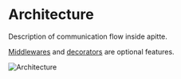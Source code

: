 # Architecture

Description of communication flow inside apitte.

[Middlewares](middlewares.md) and [decorators](decorators.md) are optional features.

![Architecture](misc/architecture.png)
